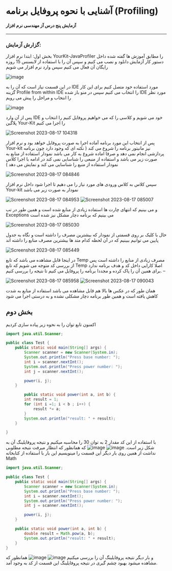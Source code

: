 # آشنایی با نحوه پروفایل برنامه (Profiling)

#### آزمایش پنج درس آز مهندسی نرم افزار 
---
### گزارش آزمایش:
بخش اول:
ابتدا نرم افزار YourKit-JavaProfiler را مطابق آموزش ها گفته شده داخل دستور کار آزمایش دانلود و نصب می کنیم و سپس آن را با استفاده از لایسنس 15 روزه رایگان آن فعال می کنیم سپس وارد نرم افزار می شویم 

![image](https://github.com/amirzgh/se-lab-5/assets/59364450/55cf3a13-6989-4e75-ae31-a92b19298a3f)

در این قسمت نیاز است که آن را به IDE مورد استفاده خود متصل کنیم برای این کار 
گزینه Profile from within IDE را انتخاب می کنیم سپس در منو باز شده IDE مورد نظر را انتخاب و مراحل را پیش می رویم 

![image](https://github.com/amirzgh/se-lab-5/assets/59364450/6dff19c2-9aea-49de-905e-4818d269c42d)

پس از آن وارد IDE خود می شویم و کلاسی را که می خواهیم پروفایل کنیم را انتخاب و پلاگین Your-Kit را اجرا می کنیم 

![Screenshot 2023-08-17 104318](https://github.com/amirzgh/se-lab-5/assets/59364450/339a9e38-aba2-47a2-84d6-09d15aabd921)

پس از انتخاب این مورد برنامه آماده اجرا به صورت پروفایل خواهد بود و نرم افزار Your-kit نیز مانیتور برنامه را شروع می کند ( نکته ای که وجود دارد چون برنامه پردازشی انجام نمی دهد و صرفا اماده شروع به کار می باشد نمودار استفاده از منابع به صورت زیر می باشد و استفاده از منبعی را شناسایی نمی کند در ادامه با اجرا کلاس نمودار استفاده از منبع را شناسایی می کند و نمایش می دهد )

![Screenshot 2023-08-17 084846](https://github.com/amirzgh/se-lab-5/assets/59364450/ca4c3986-7f84-46ef-b299-1e5e87b495cb)

سپس کلاس به کلاس ورودی های مورد نیاز را می دهیم تا اجرا شود 
داخل نرم افزار Your-kit نمودار به صورت زیر می باشد 

![Screenshot 2023-08-17 084953](https://github.com/amirzgh/se-lab-5/assets/59364450/e08a81ad-6501-4304-9104-05d3601e2608)
![Screenshot 2023-08-17 085007](https://github.com/amirzgh/se-lab-5/assets/59364450/82881a73-1317-4447-a9f4-e17c8b0a9439)


و می بینیم که انتهای چارت ها استفاده زیادی از منابع شده است  و همین طور در تب Exceptions می بینیم که برنامه دچار مشکل نیز شده است 

![Screenshot 2023-08-17 085030](https://github.com/amirzgh/se-lab-5/assets/59364450/65bcd0a5-7edd-4e44-a09e-d97cb2dfa98c)

حال با کلیک بر روی قسمتی از نمودار که بیشترین مصرف را داشته است و نگاه به جدول پایین می توانیم ببینیم که در آن لحظه کدام متد ها بیشترین مصرف منابع را داشته اند 

![Screenshot 2023-08-17 085449](https://github.com/amirzgh/se-lab-5/assets/59364450/41e637d2-a862-41c2-b458-200d8f139751)


در اینجا قابل مشاهده می باشد که تابع Temp مصرف زیادی از منابع را داشته است 
پس از بررسی کد متوجه می شویم که تابع Temp اصلا کارایی داخل کد و هدف برنامه ندارد برای همین آن را پاک کرده و مجددا برنامه را پروفایل می کنیم تا نتیجه را بررسی کنیم.
–

![Screenshot 2023-08-17 085958](https://github.com/amirzgh/se-lab-5/assets/59364450/892c6057-f0f0-4c8e-9c19-b9376ec1a2e9)
![Screenshot 2023-08-17 090043](https://github.com/amirzgh/se-lab-5/assets/59364450/1b6f2bbb-b94d-4b78-9895-97b1779e40ff)


همان طور که در عکس ها بالا هم قابل مشاهده می باشد استفاده از منابع به شدت کاهش یافته است و همین طور برنامه دچار مشکلی نشده و به درستی اجرا می شود 
## بخش دوم
اکمنون تابع توان را به نحوه زیر پیاده سازی کردیم
```.java
import java.util.Scanner;

public class Test {
    public static void main(String[] args) {
        Scanner scanner = new Scanner(System.in);
        System.out.println("Press base number: ");
        int i = scanner.nextInt();
        System.out.println("Press power number: ");
        int j = scanner.nextInt();

        power(i, j);
    }

        public static void power(int a, int b) {
        int result = 1;
        for (int i =1; i < b ; i++) {
            result *= a;
        }
        System.out.println("result: " + result);
    }

}
```
با استفاده از این کد مقدار 2 به توان 30 را محاسبه میکنیم و نتیجه پروفایلینگ آن به شکل زیر است.
![image](https://github.com/amirzgh/se-lab-5/assets/59579792/ef80366b-5c5a-4d65-8154-869dc51b9b2e)
![image](https://github.com/amirzgh/se-lab-5/assets/59579792/3dad1684-2efc-435f-b9c0-02755de9d0aa)
که همانظور که انتظار میرفت نتیجه مطلوبی نداشت از همین روی بار دیگر این قسمت را مینویسیم این بار با استفاده از کتابخانه Math
```.java
import java.util.Scanner;

public class Test {
    public static void main(String[] args) {
        Scanner scanner = new Scanner(System.in);
        System.out.println("Press base number: ");
        int i = scanner.nextInt();
        System.out.println("Press power number: ");
        int j = scanner.nextInt();

        power(i, j);
    }

    public static void power(int a, int b) {
        double result = Math.pow(a, b);
        System.out.println("result: " + result);
    }
}
```
و بار دیگر نتیجه پروفایلینگ آن را بررسی میکنیم
![image](https://github.com/amirzgh/se-lab-5/assets/59579792/49efd356-0097-4f97-b52a-76d46eae3de5)
![image](https://github.com/amirzgh/se-lab-5/assets/59579792/146a9edd-6b6d-4ac4-979a-398b994f9f24)
همانطور که مشاهده میشود بهبود چشم گیری در نتیجه پروفایلینگ این قسمت از کد به وجود آمد.
